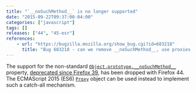 ```yaml
---
title: "`__noSuchMethod__` is no longer supported"
date: "2015-09-22T09:37:00-04:00"
categories: ["javascript"]
tags: []
releases: ["44", "45-esr"]
references:
    - url: "https://bugzilla.mozilla.org/show_bug.cgi?id=683218"
      title: "Bug 683218 - can we remove __noSuchMethod__, use proxies instead?"
---
```

The support for the non-standard [`Object.prototype.__noSuchMethod__`](https://developer.mozilla.org/docs/Web/JavaScript/Reference/Global_Objects/Object/noSuchMethod) property, [deprecated since Firefox 39](https://www.fxsitecompat.dev/en-CA/docs/2015/nosuchmethod-has-been-deprecated/), has been dropped with Firefox 44. The ECMAScript 2015 (ES6) [`Proxy`](https://developer.mozilla.org/docs/Web/JavaScript/Reference/Global_Objects/Proxy) object can be used instead to implement such a catch-all mechanism.
